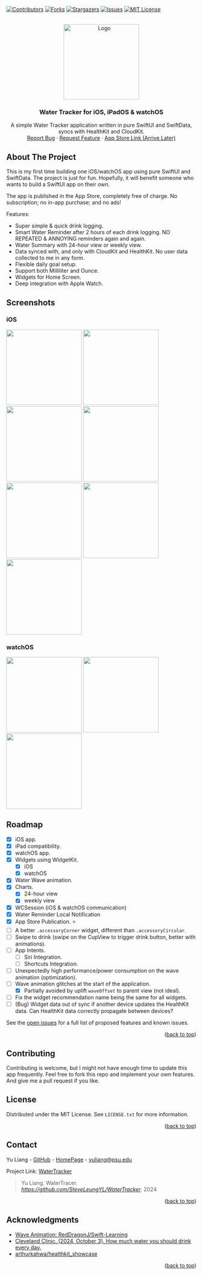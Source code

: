 <a id="readme-top"></a>

<!-- PROJECT SHIELDS -->
<!--
*** I'm using markdown "reference style" links for readability.
*** Reference links are enclosed in brackets [ ] instead of parentheses ( ).
*** See the bottom of this document for the declaration of the reference variables
*** for contributors-url, forks-url, etc. This is an optional, concise syntax you may use.
*** https://www.markdownguide.org/basic-syntax/#reference-style-links
-->
[![Contributors][contributors-shield]][contributors-url]
[![Forks][forks-shield]][forks-url]
[![Stargazers][stars-shield]][stars-url]
[![Issues][issues-shield]][issues-url]
[![MIT License][license-shield]][license-url]


<!-- PROJECT LOGO -->
<br />
<div align="center">
  <a href="https://github.com/SteveLeungYL/WaterTracker">
    <img src="./Supplementary Materials/AppIcon/AppIcon.png" alt="Logo" width="200" height="200">
  </a>

  <h3 align="center">Water Tracker for iOS, iPadOS & watchOS</h3>

  <p align="center">
    A simple Water Tracker application written in pure SwiftUI and SwiftData, syncs with HealthKit and CloudKit. 
    <br />
    <a href="https://github.com/SteveLeungYL/WaterTracker/issues/new?labels=bug&template=bug-report---.md">Report Bug</a>
    ·
    <a href="https://github.com/SteveLeungYL/WaterTracker/issues/new?labels=enhancement&template=feature-request---.md">Request Feature</a>
    ·
    <a href="https://github.com/SteveLeungYL/WaterTracker">App Store Link (Arrive Later)</a>
  </p>
</div>


<!-- ABOUT THE PROJECT -->
## About The Project
This is my first time building one iOS/watchOS app using pure SwiftUI and SwiftData. The project is just for fun. Hopefully, it will benefit someone who wants to build a SwiftUI app on their own. 

The app is published in the App Store, completely free of charge. No subscription; no in-app purchase; and no ads!

Features:
+ Super simple & quick drink logging. 
+ Smart Water Reminder after 2 hours of each drink logging. NO REPEATED & ANNOYING reminders again and again. 
+ Water Summary with 24-hour view or weekly view. 
+ Data synced with, and only with CloudKit and HealthKit. No user data collected to me in any form. 
+ Flexible daily goal setup. 
+ Support both Milliliter and Ounce. 
+ Widgets for Home Screen. 
+ Deep integration with Apple Watch. 

<!-- Screenshots -->
## Screenshots

### iOS
<img src="Supplementary Materials/ScreenShots and Previews/iPhone_6_9/ScreenShots and Previews/Slide3.png" width="200"> <img src="Supplementary Materials/ScreenShots and Previews/iPhone_6_9/ScreenShots and Previews/Slide5.png" width="200"> <img src="Supplementary Materials/ScreenShots and Previews/iPhone_6_9/ScreenShots and Previews/Slide7.png" width="200"> <img src="Supplementary Materials/ScreenShots and Previews/iPhone_6_9/ScreenShots and Previews/Slide7.png" width="200"> <img src="Supplementary Materials/ScreenShots and Previews/iPhone_6_9/ScreenShots and Previews/Slide9.png" width="200"> <img src="Supplementary Materials/ScreenShots and Previews/iPhone_6_9/ScreenShots and Previews/Slide11.png" width="200"> <img src="Supplementary Materials/ScreenShots and Previews/iPhone_6_9/ScreenShots and Previews/Slide13.png" width="200">

### watchOS
<img src="Supplementary Materials/ScreenShots and Previews/Apple_Watch_Series_9_English/1.PNG" width="200"> <img src="Supplementary Materials/ScreenShots and Previews/Apple_Watch_Series_9_English/2.PNG" width="200"> <img src="Supplementary Materials/ScreenShots and Previews/Apple_Watch_Series_9_English/3.PNG" width="200">

<!-- ROADMAP -->
## Roadmap

- [x] iOS app.
- [x] iPad compatibility.
- [x] watchOS app.
- [x] Widgets using WidgetKit.
  - [x] iOS
  - [x] watchOS
- [x] Water Wave animation. 
- [x] Charts. 
  - [x] 24-hour view
  - [x] weekly view
- [x] WCSession (iOS & watchOS communication)
- [x] Water Reminder Local Notification
- [x] App Store Publication. ⭐️ 
- [ ] A better `.accessoryCorner` widget, different than `.accessoryCircular`.  
- [ ] Swipe to drink (swipe on the CupView to trigger drink button, better with animations).
- [ ] App Intents.
  - [ ] Siri Integration.
  - [ ] Shortcuts Integration.
- [ ] Unexpectedly high performance/power consumption on the wave animation (optimization).
- [ ] Wave animation glitches at the start of the application.
  - [x] Partially avoided by uplift `waveOffset` to parent view (not ideal). 
- [ ] Fix the widget recommendation name being the same for all widgets. 
- [ ] (Bug) Widget data out of sync if another device updates the HealthKit data. Can HealthKit data correctly propagate between devices?

See the [open issues](https://github.com/SteveLeungYL/WaterTracker/issues) for a full list of proposed features and known issues.

<p align="right">(<a href="#readme-top">back to top</a>)</p>


<!-- CONTRIBUTING -->
## Contributing

Contributing is welcome, but I might not have enough time to update this app frequently. Feel free to fork this repo and implement your own features. And give me a pull request if you like. 

<!-- LICENSE -->
## License

Distributed under the MIT License. See `LICENSE.txt` for more information.

<p align="right">(<a href="#readme-top">back to top</a>)</p>

<!-- CONTACT -->
## Contact

Yu Liang - [GitHub](https://github.com/SteveLeungYL) - [HomePage](https://steveleungyl.github.io) - yuliang@psu.edu

Project Link: [WaterTracker](https://github.com/SteveLeungYL/WaterTracker)

> Yu Liang. WaterTracer. *https://github.com/SteveLeungYL/WaterTracker*. 2024

<p align="right">(<a href="#readme-top">back to top</a>)</p>


<!-- ACKNOWLEDGMENTS -->
## Acknowledgments

* [Wave Animation: RedDragonJ/Swift-Learning](https://github.com/RedDragonJ/Swift-Learning/tree/main/Animations/Animations/Animations)
* [Cleveland Clinic. (2024, October 3). How much water you should drink every day.](https://health.clevelandclinic.org/how-much-water-do-you-need-daily)
* [arthurkahwa/healthkit_showcase](https://github.com/arthurkahwa/healthkit_showcase)

<p align="right">(<a href="#readme-top">back to top</a>)</p>

<!-- MARKDOWN LINKS & IMAGES -->
<!-- https://www.markdownguide.org/basic-syntax/#reference-style-links -->
[contributors-shield]: https://img.shields.io/github/contributors/SteveLeungYL/WaterTracker?style=for-the-badge
[contributors-url]: https://github.com/SteveLeungYL/WaterTracker/graphs/contributors
[forks-shield]: https://img.shields.io/github/forks/SteveLeungYL/WaterTracker?style=for-the-badge
[forks-url]: https://github.com/SteveLeungYL/WaterTracker/network/members
[stars-shield]: https://img.shields.io/github/stars/SteveLeungYL/WaterTracker?style=for-the-badge
[stars-url]: https://github.com/SteveLeungYL/WaterTracker/stargazers
[issues-shield]: https://img.shields.io/github/issues/SteveLeungYL/WaterTracker?style=for-the-badge
[issues-url]: https://github.com/SteveLeungYL/WaterTracker/issues
[license-shield]: https://img.shields.io/github/license/SteveLeungYL/WaterTracker?style=for-the-badge
[license-url]: https://github.com/SteveLeungYL/WaterTracker/blob/main/LICENSE.txt